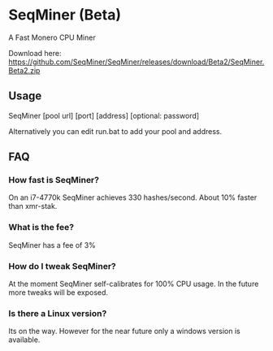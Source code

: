 # SeqMiner (Beta) #
A Fast Monero CPU Miner

Download here: https://github.com/SeqMiner/SeqMiner/releases/download/Beta2/SeqMiner.Beta2.zip

## Usage ##
SeqMiner [pool url] [port] [address] [optional: password]

Alternatively you can edit run.bat to add your pool and address.

## FAQ ##
### How fast is SeqMiner?  ###
On an i7-4770k SeqMiner achieves 330 hashes/second.  About 10% faster than xmr-stak.

### What is the fee? ###
SeqMiner has a fee of 3%

### How do I tweak SeqMiner? ###
At the moment SeqMiner self-calibrates for 100% CPU usage.  In the future more tweaks will be exposed.

### Is there a Linux version? ###
Its on the way.  However for the near future only a windows version is available.
